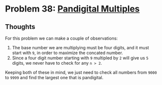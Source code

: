 # Problem 38: [Pandigital Multiples](https://projecteuler.net/problem=38)

## Thoughts
For this problem we can make a couple of observations:
1. The base number we are multiplying must be four digits, and it must start with `9`, in order to maximize the concated number.
2. Since a four digit number starting with `9` multipled by `2` will give us `5` digits, we never have to check for any `n > 2`.
   
Keeping both of these in mind, we just need to check all numbers from `9000` to `9999` and find the largest one that is pandigital.